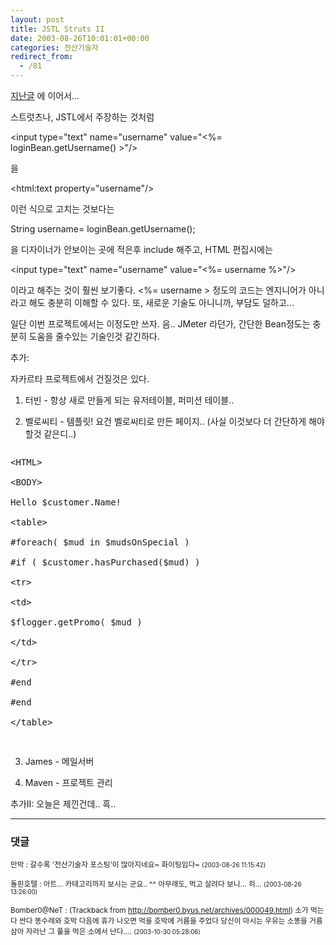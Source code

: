 ```yaml
---
layout: post
title: JSTL Struts II
date: 2003-08-26T10:01:01+00:00
categories: 전산기술자
redirect_from:
  - /81
---
```


<a href="/204">지난글</a> 에 이어서...

스트럿츠나, JSTL에서 주장하는 것처럼

<p >&lt;input type="text" name="username" value="&lt;%= loginBean.getUsername() &gt;"/&gt;

을

<p >&lt;html:text property="username"/&gt;

이런 식으로 고치는 것보다는

<p >String username= loginBean.getUsername();

을 디자이너가 안보이는 곳에 적은후 include 해주고, HTML 편집시에는

<p >&lt;input type="text" name="username" value="&lt;%= username %&gt;"/&gt;

이라고 해주는 것이 훨씬 보기좋다. &lt;%= username &gt; 정도의 코드는 엔지니어가 아니라고 해도 충분히 이해할 수 있다. 또, 새로운 기술도 아니니까, 부담도 덜하고...

일단 이번 프로젝트에서는 이정도만 쓰자. 음.. JMeter 라던가, 간단한 Bean정도는 충분히 도움을 줄수있는 기술인것 같긴하다.

추가:

자카르타 프로젝트에서 건질것은 있다.

1. 터빈 - 항상 새로 만들게 되는 유저테이블, 퍼미션 테이블..

2. 벨로씨티 - 템플릿! 요건 벨로씨티로 만든 페이지.. (사실 이것보다 더 간단하게 해야할것 같은디..)

<pre><p >&lt;HTML&gt;

&lt;BODY&gt;

Hello $customer.Name!

&lt;table&gt;

#foreach( $mud in $mudsOnSpecial )

#if ( $customer.hasPurchased($mud) )

&lt;tr&gt;

&lt;td&gt;

$flogger.getPromo( $mud )

&lt;/td&gt;

&lt;/tr&gt;

#end

#end

&lt;/table&gt;

</pre>

3. James - 메일서버

4. Maven - 프로젝트 관리

추가II: 오늘은 제낀건데.. 흑..

* * *

### 댓글



<!--- cmt:178 --->
<!--- mail: --->
<!--- parent:0 --->

<small class=comment>만박 : 갈수록 '전산기술자 포스팅'이 많아지네요~ 화이팅임다~ <small>(2003-08-26 11:15:42)</small></small>


<!--- cmt:179 --->
<!--- mail: --->
<!--- parent:0 --->

<small class=comment>돌핀호텔 : 아트... 카테고리까지 보시는 군요.. ^^ 아무래도, 먹고 살려다 보니...   히... <small>(2003-08-26 13:26:00)</small></small>


<!--- cmt:180 --->
<!--- mail: --->
<!--- parent:0 --->

<small class=comment>Bomber0@NeT : <!-- ping:180 ---> (Trackback from <a href='http://bomber0.byus.net/archives/000049.html'>http://bomber0.byus.net/archives/000049.html</a>) 소가 먹는다 싼다 똥수레와 호박 다음에 휴가 나오면 먹을 호박에 거름을 주었다 당신이 마시는 우유는 소똥을 거름삼아 자라난 그 풀을 먹은 소에서 난다.... <small>(2003-10-30 05:28:06)</small></small>

